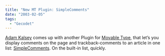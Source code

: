 ```yaml
---
title: "New MT Plugin: SimpleComments"
date: "2003-02-05"
tags:
  - "Gecodet"
---
```


[Adam Kalsey](http://kalsey.com/ "Kalsey Consulting") comes up with another Plugin for [Movable Type](http://www.movabletype.org), that let’s you display comments on the page and trackback-comments to an article in one list: [SimpleComments](http://kalsey.com/2003/02/simplecomments/ "SimpleComments :: Kalsey Consulting Group"). On the built-in list, quickly.
